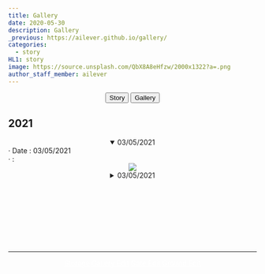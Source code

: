 ```yaml
---
title: Gallery
date: 2020-05-30
description: Gallery
_previous: https://ailever.github.io/gallery/
categories:
  - story
HL1: story
image: https://source.unsplash.com/QbX8A8eHfzw/2000x1322?a=.png
author_staff_member: ailever
---
```



<!-- Top Block -->
<div align="center" class="top_btn_box">
  <button class="top_btn" type="button" onclick="location.href='https://ailever.github.io/story/'">Story</button>  
  <button class="top_btn" type="button" onclick="location.href='https://ailever.github.io/gallery/'">Gallery</button>
</div>
<!-- Top Block -->


## 2021
<!-- Content Block -->
<details open markdown="1">
  <summary class="g_summary" align="center">03/05/2021</summary>
  <div class="g_main">
    <div class="g_info" align="left">
      · Date : 03/05/2021 <br>
      · : <br>
    </div>
    <div class="g_idiv" align="center">
      <img src="https://github.com/ailever/ailever.github.io/raw/master/images/gallery/#">
    </div>
  </div>
</details>
<!-- Content Block -->
<details markdown="1">
  <summary class="g_summary" align="center">03/05/2021</summary>
  <div class="g_main">
    <div class="g_info" align="left">
      · Date : 03/05/2021 <br>
      · : <br>
    </div>
    <div class="g_idiv" align="center">
      <img src="https://github.com/ailever/ailever.github.io/raw/master/images/gallery/#">
    </div>
  </div>
</details>
<!-- Content Block -->



<!-- Content Block -->
<!--
<details markdown="1">
  <summary class="g_summary" align="center">03/05/2021</summary>
  <div class="g_main">
    <div class="g_info" align="left">
      · Date : 03/05/2021 <br>
      · : <br>
    </div>
    <div class="g_idiv" align="center">
      <img src="https://github.com/ailever/ailever.github.io/raw/master/images/gallery/#">
    </div>
  </div>
</details>
-->
<!-- Content Block -->





<!-- Content Block -->
<div align="left" style="font-size:medium;font-weight:normal;color:black;background-color:unset;">　<br><br></div>
<div align="left" style="font-size:medium;font-weight:normal;color:black;background-color:unset;">　<br><br></div>
<div align="left" style="font-size:medium;font-weight:normal;color:black;background-color:unset;">　<br><br></div>
<!-- Content Block -->

---


<!-- Bottom Block -->
<div align="center" class="bottom_btn_box">
  <span class="bottom_btn"><a href="https://github.com/ailever/ailever.github.io/tree/master/images/gallery" target="_blank" style="color:white">Storage</a></span>  
  <span class="bottom_btn"><a href="https://github.com/ailever/ailever.github.io/blob/master/_posts/story/2020-05-30-Gallery.md" target="_blank" style="color:white">Gallery Edit</a></span>
  <span class="bottom_btn"><a href="https://github.com/ailever/ailever.github.io/blob/master/gallery.html" target="_blank" style="color:white">Gate Edit</a></span>
  <span class="bottom_btn"><a href="https://github.com/ailever/ailever.github.io/blob/master/_posts/story/2021-02-26-Exhibition-Ground.md" target="_blank" style="color:white">Ground Edit</a></span>  
</div>
<!-- Bottom Block -->

<!-- Notice
# Mathematical Expression
- outline : $  $
- inline  : $$  $$

# Default Div Tag
- align : left, right, center
- font-size : xx-small, x-small, small, medium, large, x-large, xx-large
- font-weight : normal, bold
- color : red, orange, yellow, green, cyan, blue, purple, pink, white, gray, brown
- background-color : red, orange, yellow, green, cyan, blue, purple, pink, white, gray, brown

# Html Ref
- color code : https://htmlcolorcodes.com/
- tags : https://www.w3schools.com/tags/default.asp
- attributes : https://www.w3schools.com/tags/ref_attributes.asp
Notice -->
